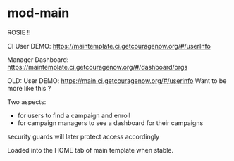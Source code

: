 # mod-main

ROSIE !!

CI 
User DEMO: https://maintemplate.ci.getcouragenow.org/#/userInfo

Manager Dashboard: https://maintemplate.ci.getcouragenow.org/#/dashboard/orgs


OLD:
User DEMO: https://main.ci.getcouragenow.org/#/userinfo
Want to be more like this ?

Two aspects:
- for users to find a campaign and enroll
- for campaign managers to see a dashboard for their campaigns

security guards will later protect access accordingly

Loaded into the HOME tab of main template when stable.

